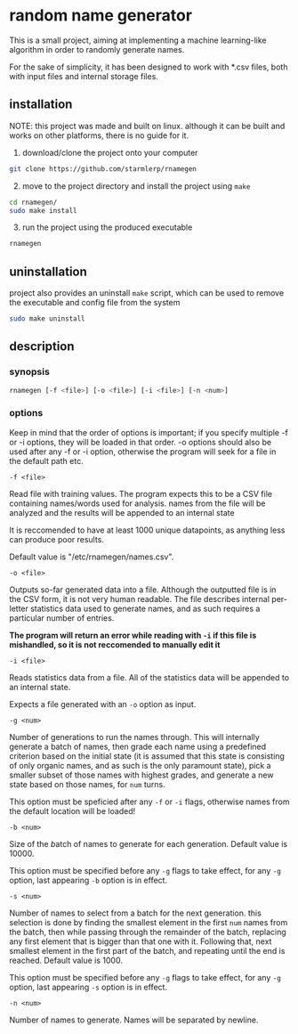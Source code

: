 # random name generator

This is a small project, aiming at implementing a machine learning-like algorithm
in order to randomly generate names.

For the sake of simplicity, it has been designed to work with \*.csv files, both with input files and internal storage files.

## installation

NOTE: this project was made and built on linux. although it can be built and
works on other platforms, there is no guide for it.

1. download/clone the project onto your computer

```bash
git clone https://github.com/starmlerp/rnamegen
```

2. move to the project directory and install the project using `make`

```bash
cd rnamegen/
sudo make install 
```

3. run the project using the produced executable

```bash
rnamegen
```
## uninstallation

project also provides an uninstall `make` script, which can be used to remove the executable and config file from the system

```bash
sudo make uninstall
```

## description

### synopsis

```bash
rnamegen [-f <file>] [-o <file>] [-i <file>] [-n <num>]
```

### options

Keep in mind that the order of options is important; if you specify multiple -f or -i options, they will be loaded in that order. -o options should also be used after any -f or -i option, otherwise the program will seek for a file in the default path etc.

`-f <file>`

Read file with training values. The program expects this to be a CSV file containing names/words used for analysis.
names from the file will be analyzed and the results will be appended to an internal state

It is reccomended to have at least 1000 unique datapoints, as anything less can produce poor results.

Default value is "/etc/rnamegen/names.csv".

`-o <file>`
      
Outputs so-far generated data into a file.
Although the outputted file is in the CSV form, it is not very human readable. The file describes internal per-letter statistics data used to generate names, and as such requires a particular number of entries.

**The program will return an error while reading with `-i` if this file is mishandled, so it is not reccomended to manually edit it**

`-i <file>`
      
Reads statistics data from a file.
All of the statistics data will be appended to an internal state.

Expects a file generated with an `-o` option as input.

`-g <num>`

Number of generations to run the names through.
This will internally generate a batch of names, then grade each name using a predefined criterion based on the initial state (it is assumed that this state is consisting of only organic names, and as such is the only paramount state), pick a smaller subset of those names with highest grades, and generate a new state based on those names, for `num` turns.

This option must be speficied after any `-f` or `-i` flags, otherwise names from the default location will be loaded!

`-b <num>`

Size of the *b*atch of names to generate for each generation.
Default value is 10000.

This option must be specified before any `-g` flags to take effect, for any `-g` option, last appearing `-b` option is in effect.

`-s <num>`

Number of names to *s*elect from a batch for the next generation. this selection is done by finding the smallest element in the first `num` names from the batch, then while passing through the remainder of the batch, replacing any first element that is bigger than that one with it. Following that, next smallest element in the first part of the batch, and repeating until the end is reached.
Default value is 1000.

This option must be specified before any `-g` flags to take effect, for any `-g` option, last appearing `-s` option is in effect.

`-n <num>`

Number of names to generate. Names will be separated by newline.
